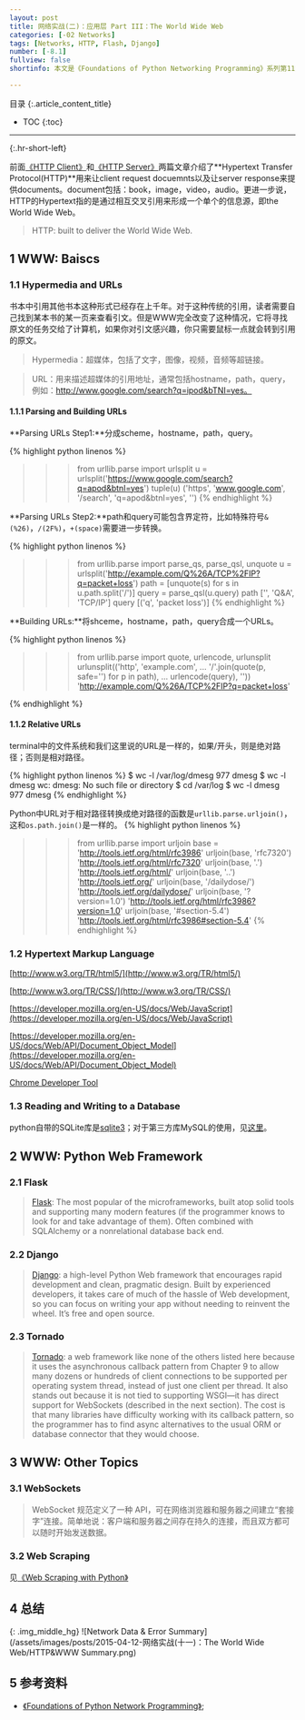 ```yaml
---
layout: post
title: 网络实战(二)：应用层 Part III：The World Wide Web
categories: [-02 Networks]
tags: [Networks, HTTP, Flash, Django]
number: [-8.1]
fullview: false
shortinfo: 本文是《Foundations of Python Networking Programming》系列第11篇笔记《The WOrld Wide Web》。

---
```

目录
{:.article_content_title}


* TOC
{:toc}

---
{:.hr-short-left}

前面[《HTTP Client》]({{site.baseurl}}/networks/2015/04/11/网络实战-Part-II-应用层(二)-HTTP-服务端.html)和[《HTTP Server》]({{site.baseurl}}/networks/2015/04/11/网络实战-Part-II-应用层(二)-HTTP-服务端.html)两篇文章介绍了**Hypertext Transfer Protocol(HTTP)**用来让client request docuemnts以及让server response来提供documents。document包括：book，image，video，audio。更进一步说，HTTP的Hypertext指的是通过相互交叉引用来形成一个单个的信息源，即the World Wide Web。

> HTTP: built to deliver the World Wide Web.

## 1 WWW: Baiscs ##

### 1.1 Hypermedia and URLs ###

书本中引用其他书本这种形式已经存在上千年。对于这种传统的引用，读者需要自己找到某本书的某一页来查看引文。但是WWW完全改变了这种情况，它将寻找原文的任务交给了计算机，如果你对引文感兴趣，你只需要鼠标一点就会转到引用的原文。

> Hypermedia：超媒体，包括了文字，图像，视频，音频等超链接。

> URL：用来描述超媒体的引用地址，通常包括hostname，path，query，例如：http://www.google.com/search?q=ipod&bTNI=yes。

#### 1.1.1 Parsing and Building URLs ####

**Parsing URLs Step1:**分成scheme，hostname，path，query。

{% highlight python linenos %}
>>> from urllib.parse import urlsplit
>>> u = urlsplit('https://www.google.com/search?q=apod&btnI=yes')
>>> tuple(u)
('https', 'www.google.com', '/search', 'q=apod&btnI=yes', '')
{% endhighlight %}

**Parsing URLs Step2:**path和query可能包含界定符，比如特殊符号``&(%26)``，``/(2F%)``，``+(space)``需要进一步转换。

{% highlight python linenos %}
>>> from urllib.parse import parse_qs, parse_qsl, unquote
>>> u = urlsplit('http://example.com/Q%26A/TCP%2FIP?q=packet+loss')
>>> path = [unquote(s) for s in u.path.split('/')]
>>> query = parse_qsl(u.query)
>>> path
['', 'Q&A', 'TCP/IP']
>>> query
[('q', 'packet loss')]
{% endhighlight %}

**Building URLs:**将shceme，hostname，path，query合成一个URLs。

{% highlight python linenos %}
>>> from urllib.parse import quote, urlencode, urlunsplit
>>> urlunsplit(('http', 'example.com',
...           '/'.join(quote(p, safe='') for p in path),
...           urlencode(query), ''))
'http://example.com/Q%26A/TCP%2FIP?q=packet+loss'

{% endhighlight %}


#### 1.1.2 Relative URLs ####


terminal中的文件系统和我们这里说的URL是一样的，如果/开头，则是绝对路径；否则是相对路径。

{% highlight python linenos %}
$ wc -l /var/log/dmesg
977 dmesg
$ wc -l dmesg
wc: dmesg: No such file or directory
$ cd /var/log
$ wc -l dmesg
977 dmesg
{% endhighlight %}

Python中URL对于相对路径转换成绝对路径的函数是``urllib.parse.urljoin()``，这和``os.path.join()``是一样的。
{% highlight python linenos %}
>>> from urllib.parse import urljoin
>>> base = 'http://tools.ietf.org/html/rfc3986'
>>> urljoin(base, 'rfc7320')
'http://tools.ietf.org/html/rfc7320'
>>> urljoin(base, '.')
'http://tools.ietf.org/html/'
>>> urljoin(base, '..')
'http://tools.ietf.org/'
>>> urljoin(base, '/dailydose/')
'http://tools.ietf.org/dailydose/'
>>> urljoin(base, '?version=1.0')
'http://tools.ietf.org/html/rfc3986?version=1.0'
>>> urljoin(base, '#section-5.4')
'http://tools.ietf.org/html/rfc3986#section-5.4'
{% endhighlight %}


### 1.2 Hypertext Markup Language ###

[http://www.w3.org/TR/html5/](http://www.w3.org/TR/html5/)

[http://www.w3.org/TR/CSS/](http://www.w3.org/TR/CSS/)

[https://developer.mozilla.org/en-US/docs/Web/JavaScript](https://developer.mozilla.org/en-US/docs/Web/JavaScript)

[https://developer.mozilla.org/en-US/docs/Web/API/Document_Object_Model](https://developer.mozilla.org/en-US/docs/Web/API/Document_Object_Model)

[Chrome Developer Tool](https://developer.chrome.com/devtools)

### 1.3 Reading and Writing to a Database ###

python自带的SQLite库是[sqlite3](https://docs.python.org/3/library/sqlite3.html?highlight=sqlite3)；对于第三方库MySQL的使用，见[这里]({{site.baseurl}}/database/2015/06/01/MySQL入门.html)。


## 2 WWW: Python Web Framework ##

### 2.1 Flask ###

> [Flask](http://flask.pocoo.org/): The most popular of the microframeworks, built atop solid tools and supporting many modern features (if the programmer knows to look for and take advantage of them). Often combined with SQLAlchemy or a nonrelational database back end.

### 2.2 Django ###

> [Django](https://www.djangoproject.com/): a high-level Python Web framework that encourages rapid development and clean, pragmatic design. Built by experienced developers, it takes care of much of the hassle of Web development, so you can focus on writing your app without needing to reinvent the wheel. It’s free and open source.

### 2.3 Tornado ###

> [Tornado](http://www.tornadoweb.org/en/stable/): a web framework like none of the others listed here because it uses the asynchronous callback pattern from Chapter 9 to allow many dozens or hundreds of client connections to be supported per operating system thread, instead of just one client per thread. It also stands out because it is not tied to supporting WSGI—it has direct support for WebSockets (described in the next section). The cost is that many libraries have difficulty working with its callback pattern, so the programmer has to find async alternatives to the usual ORM or database connector that they would choose.


## 3 WWW: Other Topics ##

### 3.1 WebSockets ###

> WebSocket 规范定义了一种 API，可在网络浏览器和服务器之间建立“套接字”连接。简单地说：客户端和服务器之间存在持久的连接，而且双方都可以随时开始发送数据。

### 3.2 Web Scraping ###

见[《Web Scraping with Python》]({{site.basrurl}}/web%20scraping/2015/12/01/Web-Scraping-Part-I-Basic-Scrapers-(一)-BeautifulSoup入门.html)

## 4 总结 ##


{: .img_middle_hg}
![Network Data & Error Summary](/assets/images/posts/2015-04-12-网络实战(十一)：The World Wide Web/HTTP&WWW Summary.png)


## 5 参考资料 ##

- [《Foundations of Python Network Programming》](https://www.amazon.com/Foundations-Python-Network-Programming-Brandon/dp/1430258543/ref=sr_1_1/159-7715257-2675343?s=books&ie=UTF8&qid=1474899055&sr=1-1&keywords=foundations+of+python+network+programming);





